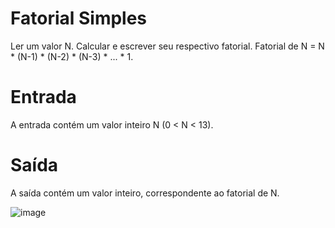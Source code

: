 # Fatorial Simples


Ler um valor N. Calcular e escrever seu respectivo fatorial. Fatorial de N = N * (N-1) * (N-2) * (N-3) * ... * 1.

# Entrada

A entrada contém um valor inteiro N (0 < N < 13).

# Saída

A saída contém um valor inteiro, correspondente ao fatorial de N.

![image](https://user-images.githubusercontent.com/76081229/175300653-06edaff0-2596-4438-8f99-a504d6a7549d.png)
